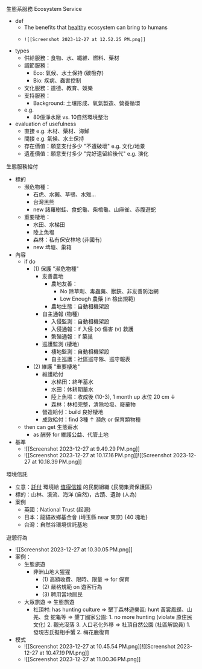 
生態系服務 Ecosystem Service
- def
	- The benefits that <u>healthy</u> ecosystem can bring to humans
	- 
		  ![[Screenshot 2023-12-27 at 12.52.25 PM.png]]
- types
	- 供給服務：食物、水、纖維、燃料、藥材
	- 調節服務：
		- Eco: 氣候、水土保持 (碳吸存)
		- Bio: 疾病、蟲害控制
	- 文化服務：道德、教育、娛樂
	- 支持服務：
		- Background: 土壤形成、氧氣製造、營養循環
	- e.g.
		- 80億淨水廠 vs. 10自然環境整治
- evaluation of usefulness
	- 直接 e.g. 木材、藥材、海鮮
	- 間接 e.g. 氣候、水土保持
	- 存在價值：願意支付多少 "不遭破壞" e.g. 文化/地景
	- 遺產價值：願意支付多少 "完好遺留給後代" e.g. 演化


生態服務給付
- 標的
	- 瀕危物種：
		- 石虎、水獺、草鴞、水雉...
		- 台灣黑熊
		- new 諸羅樹蛙、食蛇龜、柴棺龜、山麻雀、赤腹遊蛇
	- 重要棲地：
		- 水田、水梯田
		- 陸上魚塭
		- 森林：私有保安林地 (非國有)
		- new 埤塘、巢箱
- 內容
	- if do
		- (1) 保護 "瀕危物種"
			- 友善農地
				- 農地友善：
					- No 除草劑、毒蟲藥、獸鋏、非友善防治網
					- Low Enough 農藥 (in 檢出規範)
				- 農地生態：自動相機架設
			- 自主通報 (物種)
				- 入侵監測：自動相機架設
				- 入侵通報：if 入侵 (x) 傷害 (v) 救護
				- 繁殖通報：if 築巢
			- 巡護監測 (棲地)
				- 棲地監測：自動相機架設
				- 自主巡護：社區巡守隊、巡守報表
		- (2) 維護 "重要棲地"
			- 維護給付
				- 水梯田：終年蓄水
				- 水田：休耕期蓄水
				- 陸上魚塭：收成後 (10-3),
				     1 month up 水位 20 cm ↓
				- 森林：林相完整，清除垃圾、廢棄物
			- 營造給付：build 良好棲地
			- 成效給付：find 3種 ↑ 瀕危 or 保育類物種
	- then can get 生態薪水
		- as 酬勞 for 維護公益、代管土地
- 基準
	- ![[Screenshot 2023-12-27 at 9.49.29 PM.png]]
	- ![[Screenshot 2023-12-27 at 10.17.16 PM.png]]![[Screenshot 2023-12-27 at 10.18.39 PM.png]]

環境信託
- 立意：<u>託付</u> 環境給 <u>值得信賴</u> 的民間組織 {民間集資保護區}
- 標的：山林、溪流、海洋 (自然)，古蹟、遺跡 (人為)
- 案例
	- 英國：National Trust (起源)
	- 日本：龍貓故鄉基金會 (埼玉縣 near 東京) {40 塊地}
	- 台灣：自然谷環境信託基地

遊憩行為
- ![[Screenshot 2023-12-27 at 10.30.05 PM.png]]
- 案例：
	- 生態旅遊
		- 非洲山地大猩猩
			- (1) 高額收費、限時、限量 => for 保育
			- (2) 嚴格規範 on 遊客行為
			- (3) 聘用當地居民
	- 大眾旅遊 => 生態旅遊
		- 社頂村: has hunting culture
		    => 墾丁森林遊樂區: hunt 黃裳鳳蝶、山羌、食 蛇龜等
		    => 墾丁國家公園:
		        1. no more hunting (violate 原住民文化)
		        2. 觀光沒落
		        3. 人口老化外移
		    => 社頂自然公園 (社區解說員)
		        1. 發現古氏擬相手蟹
		        2. 梅花鹿復育
- 模式
	- ![[Screenshot 2023-12-27 at 10.45.54 PM.png]]![[Screenshot 2023-12-27 at 10.47.19 PM.png]]
	- ![[Screenshot 2023-12-27 at 11.00.36 PM.png]]